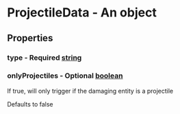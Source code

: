 

# ProjectileData - An object



## Properties



### type - Required [string](string)



### onlyProjectiles - Optional [boolean](boolean)



 If true, will only trigger if the damaging entity is a projectile



Defaults to false

